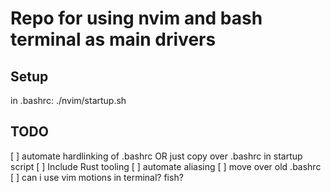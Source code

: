 # Repo for using nvim and bash terminal as main drivers

## Setup
in .bashrc:
./nvim/startup.sh

## TODO
[ ] automate hardlinking of .bashrc OR just copy over .bashrc in startup script
[ ] Include Rust tooling
[ ] automate aliasing
[ ] move over old .bashrc
[ ] can i use vim motions in terminal? fish?
